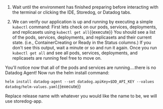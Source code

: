 1. Wait until the environment has finished preparing before interacting with the terminal or clicking the IDE, Storedog, or Datadog tabs.

1. We can verify our application is up and running by executing a simple `kubectl` command:
First lets check on our pods, services, deployments, and replicasets using `kubectl get all`{{execute}}
You should see a list of the pods, services, deployments, and replicasets and their current state. (i.e., ContainerCreating or Ready in the Status columns.) If you don't see this output, wait a minute or so and run it again. Once you run `kubectl get all` and see all pods, services, deployments, and replicasets are running feel free to move on.

You'll notice now that all of the pods and services are running....there is no Datadog Agent! Now run the helm install command: 

`helm install datadog-agent --set datadog.apiKey=$DD_API_KEY --values datadog/helm-values.yaml`{{execute}}

Replace release name with whatever you would like the name to be, we will use storedog-app.

